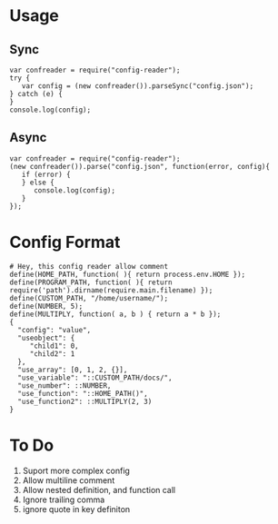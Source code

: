 Usage
=====

## Sync
```
var confreader = require("config-reader");
try {
   var config = (new confreader()).parseSync("config.json");
} catch (e) {
}
console.log(config);
```
## Async
```
var confreader = require("config-reader");
(new confreader()).parse("config.json", function(error, config){
   if (error) {
   } else {
      console.log(config);
   }
});
```

Config Format
============
```
# Hey, this config reader allow comment
define(HOME_PATH, function( ){ return process.env.HOME });
define(PROGRAM_PATH, function( ){ return require('path').dirname(require.main.filename) });
define(CUSTOM_PATH, "/home/username/");
define(NUMBER, 5);
define(MULTIPLY, function( a, b ) { return a * b });
{
  "config": "value",
  "useobject": {
     "child1": 0,
     "child2": 1
  },
  "use_array": [0, 1, 2, {}],
  "use_variable": "::CUSTOM_PATH/docs/",
  "use_number": ::NUMBER,
  "use_function": "::HOME_PATH()",
  "use_function2": ::MULTIPLY(2, 3)
}
```

To Do
=====
1. Suport more complex config
2. Allow multiline comment
3. Allow nested definition, and function call
4. Ignore trailing comma
5. ignore quote in key definiton
